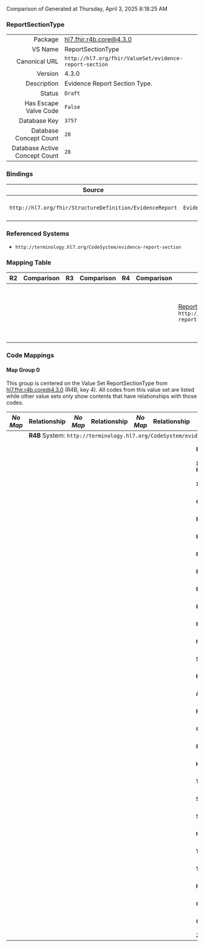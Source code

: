 Comparison of 
Generated at Thursday, April 3, 2025 8:18:25 AM

### ReportSectionType

|      |     |
| ---: | --- |
| Package | hl7.fhir.r4b.core@4.3.0 |
| VS Name | ReportSectionType |
| Canonical URL | `http://hl7.org/fhir/ValueSet/evidence-report-section` |
| Version | 4.3.0 |
| Description | Evidence Report Section Type. |
| Status | `Draft` |
| Has Escape Valve Code | `False` |
| Database Key | `3757` |
| Database Concept Count | `28` |
| Database Active Concept Count | `28` |
### Bindings

| Source | Element | Binding | Strength | Element Short |
| ------ | ------- | ------- | -------- | ------------- |
| `http://hl7.org/fhir/StructureDefinition/EvidenceReport` | `EvidenceReport.section.focus` | `http://hl7.org/fhir/ValueSet/evidence-report-section` | `Extensible` | Classification of section (recommended) |

### Referenced Systems

* `http://terminology.hl7.org/CodeSystem/evidence-report-section`
### Mapping Table

| R2 | Comparison | R3 | Comparison | R4 | Comparison | R4B | Comparison | R5
| --- | --- | --- | --- | --- | --- | --- | --- | ---
| | | | | | | [ReportSectionType](/docs/R4B/ValueSets/ReportSectionType.md)<br/> `http://hl7.org/fhir/ValueSet/evidence-report-section\|4.3.0` | →→→→→→→<br/>``<br/>- DBKey: `887`<br/>- Reviewed: `n/a`<br/>- By: `n/a`<br/>→→→→→→→<hr/>←←←←←←←<br/>``<br/>- DBKey: `1148`<br/>- Reviewed: `n/a`<br/>- By: `n/a`<br/>←←←←←←←| [ReportSectionType](/docs/R5/ValueSets/ReportSectionType.md)<br/> `http://hl7.org/fhir/ValueSet/evidence-report-section\|5.0.0` 

### Code Mappings


#### Map Group 0

This group is centered on the Value Set ReportSectionType from hl7.fhir.r4b.core@4.3.0 (R4B, key 4).
All codes from this value set are listed while other value sets only show contents that have relationships with those codes.

| *No Map* | Relationship | *No Map* | Relationship | *No Map* | Relationship | R4B ReportSectionType| Relationship | [R5 ReportSectionType](/docs/R5/ValueSets/ReportSectionType.md)
| --- | --- | --- | --- | --- | --- | --- | --- | ---
| <td colspan="8">**R4B** System: `http://terminology.hl7.org/CodeSystem/evidence-report-section`
| | | | | | | **`Evidence`**| _Equivalent_ <br/>(8254/10559)| `Evidence`
| | | | | | | **`Intervention-group-alone-Evidence`**| _Equivalent_ <br/>(8255/10560)| `Intervention-group-alone-Evidence`
| | | | | | | **`Intervention-vs-Control-Evidence`**| _Equivalent_ <br/>(8252/10557)| `Intervention-vs-Control-Evidence`
| | | | | | | **`Control-group-alone-Evidence`**| _Equivalent_ <br/>(8261/10566)| `Control-group-alone-Evidence`
| | | | | | | **`EvidenceVariable`**| _Equivalent_ <br/>(8262/10567)| `EvidenceVariable`
| | | | | | | **`EvidenceVariable-observed`**| _Equivalent_ <br/>(8253/10558)| `EvidenceVariable-observed`
| | | | | | | **`EvidenceVariable-intended`**| _Equivalent_ <br/>(8265/10570)| `EvidenceVariable-intended`
| | | | | | | **`EvidenceVariable-population`**| _Equivalent_ <br/>(8269/10574)| `EvidenceVariable-population`
| | | | | | | **`EvidenceVariable-exposure`**| _Equivalent_ <br/>(8276/10581)| `EvidenceVariable-exposure`
| | | | | | | **`EvidenceVariable-outcome`**| _Equivalent_ <br/>(8259/10564)| `EvidenceVariable-outcome`
| | | | | | | **`Efficacy-outcomes`**| _Equivalent_ <br/>(8257/10562)| `Efficacy-outcomes`
| | | | | | | **`Harms-outcomes`**| _Equivalent_ <br/>(8268/10573)| `Harms-outcomes`
| | | | | | | **`SampleSize`**| _Equivalent_ <br/>(8267/10572)| `SampleSize`
| | | | | | | **`References`**| _Equivalent_ <br/>(8271/10576)| `References`
| | | | | | | **`Assertion`**| _Equivalent_ <br/>(8260/10565)| `Assertion`
| | | | | | | **`Reasons`**| _Equivalent_ <br/>(8263/10568)| `Reasons`
| | | | | | | **`Certainty-of-Evidence`**| _Equivalent_ <br/>(8272/10577)| `Certainty-of-Evidence`
| | | | | | | **`Evidence-Classifier`**| _Equivalent_ <br/>(8273/10578)| `Evidence-Classifier`
| | | | | | | **`Warnings`**| _Equivalent_ <br/>(8275/10580)| `Warnings`
| | | | | | | **`Text-Summary`**| _Equivalent_ <br/>(8250/10555)| `Text-Summary`
| | | | | | | **`SummaryOfBodyOfEvidenceFindings`**| _Equivalent_ <br/>(8264/10569)| `SummaryOfBodyOfEvidenceFindings`
| | | | | | | **`SummaryOfIndividualStudyFindings`**| _Equivalent_ <br/>(8277/10582)| `SummaryOfIndividualStudyFindings`
| | | | | | | **`Header`**| _Equivalent_ <br/>(8270/10575)| `Header`
| | | | | | | **`Tables`**| _Equivalent_ <br/>(8256/10561)| `Tables`
| | | | | | | **`Table`**| _Equivalent_ <br/>(8258/10563)| `Table`
| | | | | | | **`Row-Headers`**| _Equivalent_ <br/>(8251/10556)| `Row-Headers`
| | | | | | | **`Column-Header`**| _Equivalent_ <br/>(8266/10571)| `Column-Header`
| | | | | | | **`Column-Headers`**| _Equivalent_ <br/>(8274/10579)| `Column-Headers`
| | | | | | | *28 of 28 codes used* | | *28 of 28 codes used* 

